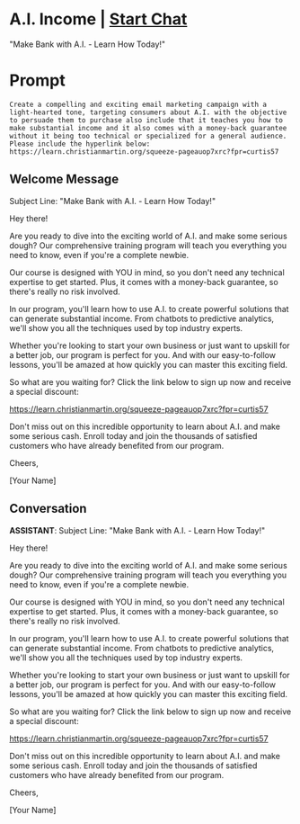 

# A.I. Income | [Start Chat](https://gptcall.net/chat.html?data=%7B%22contact%22%3A%7B%22id%22%3A%2264QiXCchAVzQdgehkbsI6%22%2C%22flow%22%3Atrue%7D%7D)
"Make Bank with A.I. - Learn How Today!"





# Prompt

```
Create a compelling and exciting email marketing campaign with a light-hearted tone, targeting consumers about A.I. with the objective to persuade them to purchase also include that it teaches you how to make substantial income and it also comes with a money-back guarantee without it being too technical or specialized for a general audience. Please include the hyperlink below: https://learn.christianmartin.org/squeeze-pageauop7xrc?fpr=curtis57
```

## Welcome Message
Subject Line: "Make Bank with A.I. - Learn How Today!"



Hey there!



Are you ready to dive into the exciting world of A.I. and make some serious dough? Our comprehensive training program will teach you everything you need to know, even if you're a complete newbie. 



Our course is designed with YOU in mind, so you don't need any technical expertise to get started. Plus, it comes with a money-back guarantee, so there's really no risk involved.



In our program, you'll learn how to use A.I. to create powerful solutions that can generate substantial income. From chatbots to predictive analytics, we'll show you all the techniques used by top industry experts.



Whether you're looking to start your own business or just want to upskill for a better job, our program is perfect for you. And with our easy-to-follow lessons, you'll be amazed at how quickly you can master this exciting field.



So what are you waiting for? Click the link below to sign up now and receive a special discount:



https://learn.christianmartin.org/squeeze-pageauop7xrc?fpr=curtis57



Don't miss out on this incredible opportunity to learn about A.I. and make some serious cash. Enroll today and join the thousands of satisfied customers who have already benefited from our program.



Cheers,



[Your Name]

## Conversation

**ASSISTANT**: Subject Line: "Make Bank with A.I. - Learn How Today!"



Hey there!



Are you ready to dive into the exciting world of A.I. and make some serious dough? Our comprehensive training program will teach you everything you need to know, even if you're a complete newbie. 



Our course is designed with YOU in mind, so you don't need any technical expertise to get started. Plus, it comes with a money-back guarantee, so there's really no risk involved.



In our program, you'll learn how to use A.I. to create powerful solutions that can generate substantial income. From chatbots to predictive analytics, we'll show you all the techniques used by top industry experts.



Whether you're looking to start your own business or just want to upskill for a better job, our program is perfect for you. And with our easy-to-follow lessons, you'll be amazed at how quickly you can master this exciting field.



So what are you waiting for? Click the link below to sign up now and receive a special discount:



https://learn.christianmartin.org/squeeze-pageauop7xrc?fpr=curtis57



Don't miss out on this incredible opportunity to learn about A.I. and make some serious cash. Enroll today and join the thousands of satisfied customers who have already benefited from our program.



Cheers,



[Your Name]

